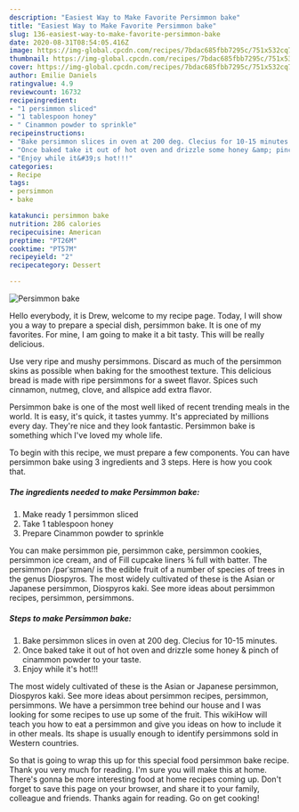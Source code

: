 ```yaml
---
description: "Easiest Way to Make Favorite Persimmon bake"
title: "Easiest Way to Make Favorite Persimmon bake"
slug: 136-easiest-way-to-make-favorite-persimmon-bake
date: 2020-08-31T08:54:05.416Z
image: https://img-global.cpcdn.com/recipes/7bdac685fbb7295c/751x532cq70/persimmon-bake-recipe-main-photo.jpg
thumbnail: https://img-global.cpcdn.com/recipes/7bdac685fbb7295c/751x532cq70/persimmon-bake-recipe-main-photo.jpg
cover: https://img-global.cpcdn.com/recipes/7bdac685fbb7295c/751x532cq70/persimmon-bake-recipe-main-photo.jpg
author: Emilie Daniels
ratingvalue: 4.9
reviewcount: 16732
recipeingredient:
- "1 persimmon sliced"
- "1 tablespoon honey"
- " Cinammon powder to sprinkle"
recipeinstructions:
- "Bake persimmon slices in oven at 200 deg. Clecius for 10-15 minutes."
- "Once baked take it out of hot oven and drizzle some honey &amp; pinch of cinammon powder to your taste."
- "Enjoy while it&#39;s hot!!!"
categories:
- Recipe
tags:
- persimmon
- bake

katakunci: persimmon bake 
nutrition: 286 calories
recipecuisine: American
preptime: "PT26M"
cooktime: "PT57M"
recipeyield: "2"
recipecategory: Dessert

---
```



![Persimmon bake](https://img-global.cpcdn.com/recipes/7bdac685fbb7295c/751x532cq70/persimmon-bake-recipe-main-photo.jpg)

Hello everybody, it is Drew, welcome to my recipe page. Today, I will show you a way to prepare a special dish, persimmon bake. It is one of my favorites. For mine, I am going to make it a bit tasty. This will be really delicious.

Use very ripe and mushy persimmons. Discard as much of the persimmon skins as possible when baking for the smoothest texture. This delicious bread is made with ripe persimmons for a sweet flavor. Spices such cinnamon, nutmeg, clove, and allspice add extra flavor.

Persimmon bake is one of the most well liked of recent trending meals in the world. It is easy, it's quick, it tastes yummy. It's appreciated by millions every day. They're nice and they look fantastic. Persimmon bake is something which I've loved my whole life.


To begin with this recipe, we must prepare a few components. You can have persimmon bake using 3 ingredients and 3 steps. Here is how you cook that.

<!--inarticleads1-->

##### The ingredients needed to make Persimmon bake:

1. Make ready 1 persimmon sliced
1. Take 1 tablespoon honey
1. Prepare  Cinammon powder to sprinkle


You can make persimmon pie, persimmon cake, persimmon cookies, persimmon ice cream, and of Fill cupcake liners ¾ full with batter. The persimmon /pərˈsɪmən/ is the edible fruit of a number of species of trees in the genus Diospyros. The most widely cultivated of these is the Asian or Japanese persimmon, Diospyros kaki. See more ideas about persimmon recipes, persimmon, persimmons. 

<!--inarticleads2-->

##### Steps to make Persimmon bake:

1. Bake persimmon slices in oven at 200 deg. Clecius for 10-15 minutes.
1. Once baked take it out of hot oven and drizzle some honey &amp; pinch of cinammon powder to your taste.
1. Enjoy while it&#39;s hot!!!


The most widely cultivated of these is the Asian or Japanese persimmon, Diospyros kaki. See more ideas about persimmon recipes, persimmon, persimmons. We have a persimmon tree behind our house and I was looking for some recipes to use up some of the fruit. This wikiHow will teach you how to eat a persimmon and give you ideas on how to include it in other meals. Its shape is usually enough to identify persimmons sold in Western countries. 

So that is going to wrap this up for this special food persimmon bake recipe. Thank you very much for reading. I'm sure you will make this at home. There's gonna be more interesting food at home recipes coming up. Don't forget to save this page on your browser, and share it to your family, colleague and friends. Thanks again for reading. Go on get cooking!
